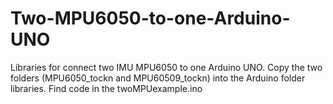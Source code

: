 # Two-MPU6050-to-one-Arduino-UNO
Libraries for connect two IMU MPU6050 to one Arduino UNO.
Copy the two folders (MPU6050_tockn and MPU60509_tockn) into the Arduino folder libraries.
Find code in the twoMPUexample.ino
